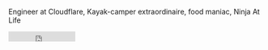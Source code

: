 Engineer at Cloudflare, Kayak-camper extraordinaire, food maniac, Ninja At Life

  <iframe src="http://ghbtns.com/github-btn.html?user=triggity&type=follow"
    allowtransparency="true" frameborder="0" scrolling="0" width="132" height="20"></iframe>
    <a href="http://twitter.com/triggitytruong"><i class="fa fa-twitter"></i> </a>
    <a href="http://facebook.com/mttruong"><i class="fa fa-facebook"></i> </a>


